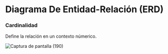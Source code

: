 # Diagrama De Entidad-Relación (ERD)

### Cardinalidad

Define la relación en un contexto númerico. 

![Captura de pantalla (190)](https://github.com/luislopez-dev/UML/assets/48783255/0f1324ef-8af5-48eb-adca-4fb3426933c7)

